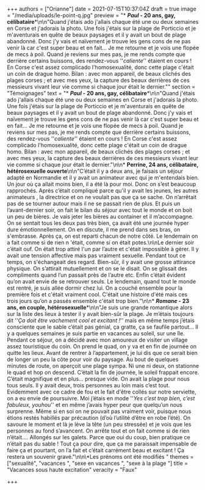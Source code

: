 +++
authors = ["Orianne"]
date = 2021-07-15T10:37:04Z
draft = true
image = "/media/uploads/le-point-q.jpg"
preview = "* **_Paul_ - 20 ans, gay, célibataire***\n\n\"Quand j'étais ado j'allais chaque été une ou deux semaines en Corse et j'adorais la photo. Une fois j'étais sur la plage de Porticcio et je m'aventurais en quête de beaux paysages et il y avait un bout de plage abandonné. Donc j'y vais et naïvement je trouve les gens cons de ne pas venir là car c'est super beau et en fait... Je me retourne et je vois une flopée de mecs à poil. Quand je reviens sur mes pas, je me rends compte que derrière certains buissons, des rendez-vous ''_caliente_'' étaient en cours ! En Corse c'est assez complicado l'homosexualité, donc cette plage c'était un coin de drague homo. Bilan : avec mon appareil, de beaux clichés des plages corses ; et avec mes yeux, la capture des beaux derrières de ces messieurs vivant leur vie comme si chaque jour était le dernier.\""
section = "Témoignages"
text = "* **_Paul_ - 20 ans, gay, célibataire***\n\n\"Quand j'étais ado j'allais chaque été une ou deux semaines en Corse et j'adorais la photo. Une fois j'étais sur la plage de Porticcio et je m'aventurais en quête de beaux paysages et il y avait un bout de plage abandonné. Donc j'y vais et naïvement je trouve les gens cons de ne pas venir là car c'est super beau et en fait... Je me retourne et je vois une flopée de mecs à poil. Quand je reviens sur mes pas, je me rends compte que derrière certains buissons, des rendez-vous ''_caliente_'' étaient en cours ! En Corse c'est assez complicado l'homosexualité, donc cette plage c'était un coin de drague homo. Bilan : avec mon appareil, de beaux clichés des plages corses ; et avec mes yeux, la capture des beaux derrières de ces messieurs vivant leur vie comme si chaque jour était le dernier.\"\n\n* **Perrine, 24 ans, célibataire, hétérosexuelle ouverte**\n\n\"C’était il y a deux ans, je faisais un séjour adapté en Normandie et il y avait un animateur avec qui je m'entendais bien. Un jour où ça allait moins bien, il a été là pour moi. Donc on s’est beaucoup rapprochés. Après c’était compliqué parce qu'il y avait les jeunes, les autres animateurs , la directrice et on ne voulait pas que ça se sache. On n’arrêtait pas de se tourner autour mais il ne se passait rien de plus. Et puis un l’avant-dernier soir, on fait le bilan du séjour avec tout le monde et on boit un peu de bières. Je vais jeter les bières au container et il m’accompagne. On se sentait tous les deux pas très bien, ça avait été une journée hyper dure émotionnellement. On en discute, il me prend dans ses bras, on s'embrasse. Après ça, on est reparti chacun de notre côté. Le lendemain on a fait comme si de rien n 'était, comme si on était potes.\n\nLe dernier soir c’était ouf. On était trop attiré l'un par l’autre et c'était impossible à gérer. Il y avait une tension affective mais pas vraiment sexuelle. Pendant tout ce temps, on s'échangeait des regard. Bien-sûr, il y avait une grosse attirance physique. On s’attirait mutuellement et on se le disait. On se glissait des compliments quand l’un passait près de l’autre etc. Enfin c’était évident qu’on avait envie de se retrouver seuls. Le lendemain, quand tout le monde est rentré, je suis allée dormir chez lui. On a couché ensemble pour la première fois et c'était vraiment cool. C'était une histoire d'été mais ces trois jours qu’on a passés ensemble c'était trop bien.”\n\n* **_Romane_ - 23 ans, en couple, hétérosexuelle***\n\n\"Je suis une grande romantique alors sur la liste des lieux à tester il y avait bien-sûr la plage. Je m’étais toujours dit ''_Ça doit être vachement cool et excitant !_'' mais en même temps j’étais consciente que le sable c’était pas génial, ça gratte, ça se faufile partout... Il y a quelques semaines je suis partie en vacances au soleil, sur une île. Pendant ce séjour, on a décidé avec mon amoureux de visiter un village assez touristique du coin. On prend le quad, on y va et en fin de journée on quitte les lieux. Avant de rentrer à l’appartement, je lui dis que ce serait bien de longer un peu la côte pour voir du paysage. Au bout de quelques minutes de route, on aperçoit une plage sympa. Ni une ni deux, on stationne le quad et hop on descend. C’était la fin de journée, le soleil frappait encore. C’était magnifique et en plus… presque vide. On avait la plage pour nous tous seuls. Il y avait deux, trois personnes au loin mais c’est tout. Evidemment avec ce cadre de fou et le fait d'être collés sur notre serviette, on a eu envie de poursuivre. Moi j’étais en mode ''_Yes c’est trop bien, c’est fabuleux, youhou_'' et en même j’avais hyper peur que quelqu’un nous surprenne. Même si en soi on ne pouvait pas vraiment voir, puisque nous étions restés habillés par précaution (d’où l’utilité d’être en robe l’été). On savoure le moment et là je lève la tête (un peu stressée) et je vois que les personnes au fond s’avancent. On arrête tout et on fait comme si de rien n’était…. Allongés sur les galets. Parce que oui du coup, bien pratique ce n’était pas du sable ! Tout ça pour dire, que ça me paraissait impensable de faire ça et pourtant, on l’a fait et c’était carrément beau et excitant ! Ça restera un souvenir gravé.\"\n\n\\*Les prénoms ont été modifiés "
themes = ["sexualité", "vacances ", "sexe en vacances ", "sexe à la plage "]
title = "Vacances sous haute excitation"
veracity = "Faux"

+++

